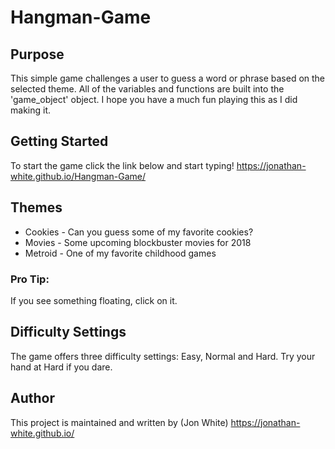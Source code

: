 # Hangman-Game

## Purpose

This simple game challenges a user to guess a word or phrase based on the selected theme. All of the variables and functions are built into the 'game_object' object. I hope you have a much fun playing this as I did making it.


## Getting Started

To start the game click the link below and start typing!
https://jonathan-white.github.io/Hangman-Game/

## Themes

* Cookies - Can you guess some of my favorite cookies?
* Movies - Some upcoming blockbuster movies for 2018
* Metroid - One of my favorite childhood games 

### Pro Tip:
If you see something floating, click on it.

## Difficulty Settings

The game offers three difficulty settings: Easy, Normal and Hard. Try your hand at Hard if you dare.


## Author

This project is maintained and written by 
(Jon White) https://jonathan-white.github.io/